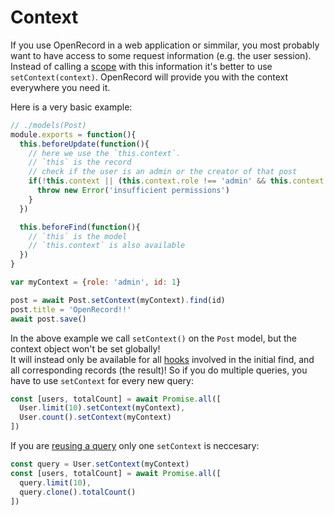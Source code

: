 # Context

If you use OpenRecord in a web application or simmilar, you most probably want to have access to some request information (e.g. the user session).  
Instead of calling a [scope](./definition#scopes) with this information it's better to use `setContext(context)`. OpenRecord will provide you with the context everywhere you need it.  

Here is a very basic example:
```js
// ./models(Post)
module.exports = function(){
  this.beforeUpdate(function(){
    // here we use the `this.context`.
    // `this` is the record
    // check if the user is an admin or the creator of that post
    if(!this.context || (this.context.role !== 'admin' && this.context.id !== this.creator_id)){
      throw new Error('insufficient permissions')
    }
  })

  this.beforeFind(function(){
    // `this` is the model
    // `this.context` is also available    
  })
}
```

```js
var myContext = {role: 'admin', id: 1}

post = await Post.setContext(myContext).find(id)
post.title = 'OpenRecord!!'
await post.save()
```

In the above example we call `setContext()` on the `Post` model, but the context object won't be set globally!  
It will instead only be available for all [hooks](./definition.md#hooks) involved in the initial find, and all corresponding records (the result)!
So if you do multiple queries, you have to use `setContext` for every new query:

```js
const [users, totalCount] = await Promise.all([
  User.limit(10).setContext(myContext),
  User.count().setContext(myContext)
])
```

If you are [reusing a query](./query.md#chaining) only one `setContext` is neccesary:
```js
const query = User.setContext(myContext)
const [users, totalCount] = await Promise.all([
  query.limit(10),
  query.clone().totalCount()
])
```
